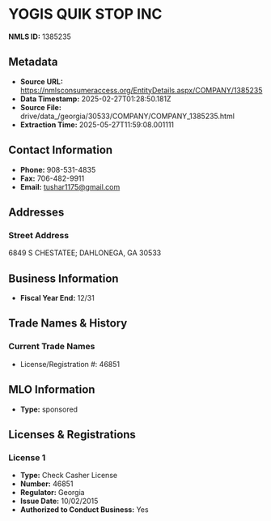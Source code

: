 # YOGIS QUIK STOP INC

**NMLS ID:** 1385235

## Metadata
- **Source URL:** https://nmlsconsumeraccess.org/EntityDetails.aspx/COMPANY/1385235
- **Data Timestamp:** 2025-02-27T01:28:50.181Z
- **Source File:** drive/data_/georgia/30533/COMPANY/COMPANY_1385235.html
- **Extraction Time:** 2025-05-27T11:59:08.001111

## Contact Information
- **Phone:** 908-531-4835
- **Fax:** 706-482-9911
- **Email:** tushar1175@gmail.com

## Addresses
### Street Address
6849 S CHESTATEE; DAHLONEGA, GA 30533

## Business Information
- **Fiscal Year End:** 12/31

## Trade Names & History
### Current Trade Names
- License/Registration #: 46851

## MLO Information
- **Type:** sponsored

## Licenses & Registrations

### License 1
- **Type:** Check Casher License
- **Number:** 46851
- **Regulator:** Georgia
- **Issue Date:** 10/02/2015
- **Authorized to Conduct Business:** Yes
